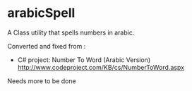 # arabicSpell

A Class utility that spells numbers in arabic.

Converted and fixed from :
  * C# project: Number To Word (Arabic Version) http://www.codeproject.com/KB/cs/NumberToWord.aspx

Needs more to be done
